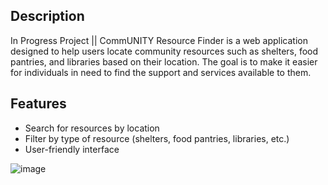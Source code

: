 ## Description
In Progress Project || CommUNITY Resource Finder is a web application designed to help users locate community resources such as shelters, food pantries, and libraries based on their location. The goal is to make it easier for individuals in need to find the support and services available to them.

## Features
- Search for resources by location
- Filter by type of resource (shelters, food pantries, libraries, etc.)
- User-friendly interface

![image](https://github.com/user-attachments/assets/393074b2-67df-4f93-b32d-ac4c2777c90e)

